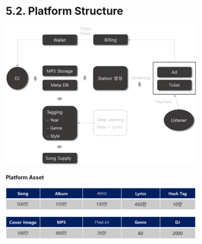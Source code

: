 # 5.2. Platform Structure



![](<../.gitbook/assets/image (21).png>)



#### Platform Asset

![](<../.gitbook/assets/image (2) (1).png>)

![](<../.gitbook/assets/image (2) (1) (1).png>)
